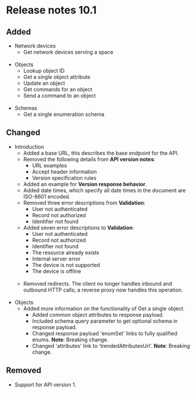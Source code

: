 # Release notes 10.1

## Added
- Network devices
    - Get network devices serving a space<br><br>
- Objects
    - Lookup object ID
    - Get a single object attribute
    - Update an object
    - Get commands for an object
    - Send a command to an object<br><br>
- Schemas
    - Get a single enumeration schema

## Changed
- Introduction
	- Added a base URL, this describes the base endpoint for the API.
    - Removed the following details from **API version notes**: 
        - URL examples
        - Accept header information
        - Version specification rules
    - Added an example for **Version response behavior**.
    - Added date times, which specify all date times in the document are ISO-8601 encoded.
    - Removed three error descriptions from **Validation**:
        - User not authenticated
        - Record not authorized
        - Identifier not found
    - Added seven error descriptions to **Validation**:
        - User not authenticated
        - Record not authorized
        - Identifier not found
        - The resource already exists
        - Internal server error
        - The device is not supported
        - The device is offline<br><br>
	- Removed redirects. The client no longer handles inbound and outbound HTTP calls; a reverse proxy now handles this operation.<br><br>
- Objects
    - Added more information on the functionality of Get a single object. 
        - Added common object attributes to response payload. 
        - Included schema query parameter to get optional schema in response payload.
        - Changed response payload 'enumSet' links to fully qualified enums. **Note**: Breaking change.
	    - Changed 'attributes' link to 'trendedAttributesUrl'. **Note**: Breaking change.
        
## Removed
- Support for API version 1.   